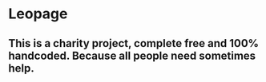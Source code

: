 # Leopage #

## This is a charity project, complete free and 100% handcoded. Because all people need sometimes help. ## 
